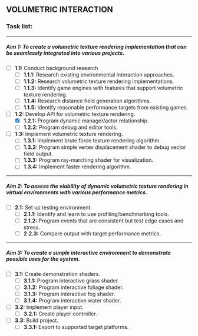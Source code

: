 ## **VOLUMETRIC INTERACTION**

### **Task list:**

---

##### Aim 1: _To create a volumetric texture rendering implementation that can be seamlessly integrated into various projects._

- [ ] **1.1:** Conduct background research
    - [ ] **1.1.1:** Research existing environmental interaction approaches.
    - [ ] **1.1.2:** Research volumetric texture rendering implementations.
    - [ ] **1.1.3:** Identify game engines with features that support volumetric texture rendering.
    - [ ] **1.1.4:** Research distance field generation algorithms.
    - [ ] **1.1.5:** Identify reasonable performance targets from existing games.
    
- [ ] **1.2:** Develop API for volumetric texture rendering.
    - [X] **1.2.1:** Program dynamic manager/actor relationship.
    - [ ] **1.2.2:** Program debug and editor tools.
    
- [ ] **1.3:** Implement volumetric texture rendering.
    - [ ] **1.3.1:** Implement brute force texture rendering algorithm.
    - [ ] **1.3.2:** Program simple vertex displacement shader to debug vector field output.
    - [ ] **1.3.3:** Program ray-marching shader for visualization.
    - [ ] **1.3.4:** Implement faster rendering algorithm.

---

##### Aim 2: _To assess the viability of dynamic volumetric texture rendering in virtual environments with various performance metrics._
- [ ] **2.1:** Set up testing environment.
    - [ ] **2.1.1:** Identify and learn to use profiling/benchmarking tools.
    - [ ] **2.1.2:** Program events that are consistent but test edge cases and stress.
    - [ ] **2.2.3:** Compare output with target performance metrics.

---

##### Aim 3: _To create a simple interactive environment to demonstrate possible uses for the system._
- [ ] **3.1:** Create demonstration shaders.
    - [ ] **3.1.1:** Program interactive grass shader.
    - [ ] **3.1.2:** Program interactive foliage shader.
    - [ ] **3.1.3:** Program interactive fog shader.
    - [ ] **3.1.4:** Program interactive water shader.
    
- [ ] **3.2:** Implement player input.
    - [ ] **3.2.1:** Create player controller.
    
- [ ] **3.3:** Build project.
    - [ ] **3.3.1:** Export to supported target platforms.